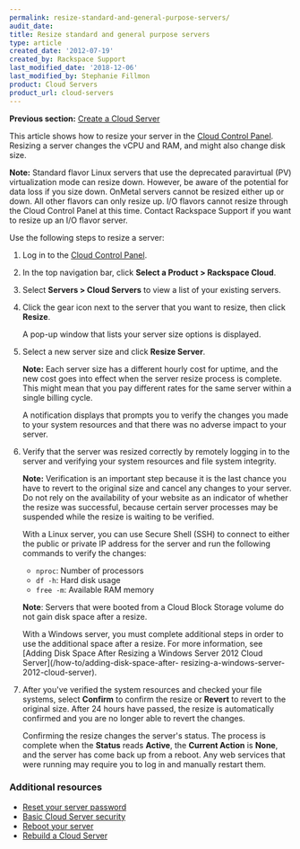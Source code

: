 ```yaml
---
permalink: resize-standard-and-general-purpose-servers/
audit_date:
title: Resize standard and general purpose servers
type: article
created_date: '2012-07-19'
created_by: Rackspace Support
last_modified_date: '2018-12-06'
last_modified_by: Stephanie Fillmon
product: Cloud Servers
product_url: cloud-servers
---
```


**Previous section:** [Create a Cloud Server](/how-to/create-a-cloud-server)

This article shows how to resize your server in the [Cloud Control Panel](https://login.rackspace.com).
Resizing a server changes the vCPU and RAM, and might also change disk size.

**Note:** Standard flavor Linux servers that use the deprecated paravirtual (PV) virtualization mode can resize down.
However, be aware of the potential for data loss if you size down. OnMetal servers cannot be resized either up or down.
All other flavors can only resize up. I/O flavors cannot resize through the Cloud Control Panel at this time. Contact
Rackspace Support if you want to resize up an I/O flavor server.

Use the following steps to resize a server:

1. Log in to the [Cloud Control Panel](https://login.rackspace.com).

2. In the top navigation bar, click **Select a Product > Rackspace Cloud**.

3. Select **Servers > Cloud Servers** to view a list of your existing servers.

4. Click the gear icon next to the server that you want to resize, then click **Resize**.

   A pop-up window that lists your server size options is displayed.

5. Select a new server size and click **Resize Server**.

   **Note:** Each server size has a different hourly cost for uptime, and the new cost goes into effect when the server
   resize process is complete. This might mean that you pay different rates for the same server within a single billing
   cycle.

   A notification displays that prompts you to verify the changes you made to your system resources and that there was no
   adverse impact to your server.

6. Verify that the server was resized correctly by remotely logging in to the server and verifying your system resources and
   file system integrity.

   **Note:** Verification is an important step because it is the last chance you have to revert to the original size and
   cancel any changes to your server. Do not rely on the availability of your website as an indicator of whether the resize
   was successful, because certain server processes may be suspended while the resize is waiting to be verified.

   With a Linux server, you can use Secure Shell (SSH) to connect to either the public or private IP address for the server
   and run the following commands to verify the changes:

   - `nproc`: Number of processors
   - `df -h`: Hard disk usage
   - `free -m`: Available RAM memory

   **Note**: Servers that were booted from a Cloud Block Storage volume do not gain disk space after a resize.

   With a Windows server, you must complete additional steps in order to use the additional space after a resize. For more
   information, see [Adding Disk Space After Resizing a Windows Server 2012 Cloud Server](/how-to/adding-disk-space-after-
   resizing-a-windows-server-2012-cloud-server).

7. After you've verified the system resources and checked your file systems, select **Confirm** to confirm the resize or
   **Revert** to revert to the original size. After 24 hours have passed, the resize is automatically confirmed and you are
   no longer able to revert the changes.

   Confirming the resize changes the server's status. The process is complete when the **Status** reads **Active**, the
   **Current Action** is **None**, and the server has come back up from a reboot. Any web services that were running may
   require you to log in and manually restart them.

### Additional resources

- [Reset your server password](/how-to/reset-your-server-password)
- [Basic Cloud Server security](/how-to/basic-cloud-server-security)
- [Reboot your server](/how-to/reboot-your-server)
- [Rebuild a Cloud Server](/how-to/rebuild-a-cloud-server)

